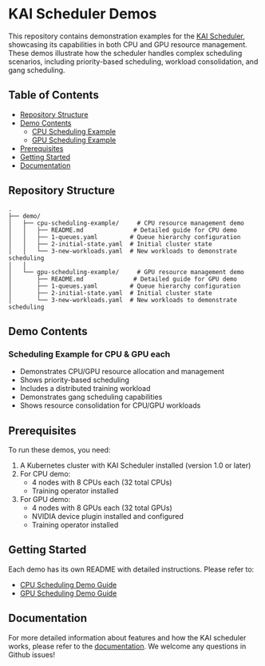 # KAI Scheduler Demos

This repository contains demonstration examples for the [KAI Scheduler](https://github.com/NVIDIA/KAI-Scheduler), showcasing its capabilities in both CPU and GPU resource management. These demos illustrate how the scheduler handles complex scheduling scenarios, including priority-based scheduling, workload consolidation, and gang scheduling.

## Table of Contents
- [Repository Structure](#repository-structure)
- [Demo Contents](#demo-contents)
  - [CPU Scheduling Example](#cpu-scheduling-example)
  - [GPU Scheduling Example](#gpu-scheduling-example)
- [Prerequisites](#prerequisites)
- [Getting Started](#getting-started)
- [Documentation](#documentation)

## Repository Structure

```
.
├── demo/
│   ├── cpu-scheduling-example/     # CPU resource management demo
│   │   ├── README.md              # Detailed guide for CPU demo
│   │   ├── 1-queues.yaml         # Queue hierarchy configuration
│   │   ├── 2-initial-state.yaml  # Initial cluster state
│   │   └── 3-new-workloads.yaml  # New workloads to demonstrate scheduling
│   │
│   └── gpu-scheduling-example/     # GPU resource management demo
│       ├── README.md              # Detailed guide for GPU demo
│       ├── 1-queues.yaml         # Queue hierarchy configuration
│       ├── 2-initial-state.yaml  # Initial cluster state
│       └── 3-new-workloads.yaml  # New workloads to demonstrate scheduling
```

## Demo Contents

### Scheduling Example for CPU & GPU each
- Demonstrates CPU/GPU resource allocation and management
- Shows priority-based scheduling
- Includes a distributed training workload
- Demonstrates gang scheduling capabilities
- Shows resource consolidation for CPU/GPU workloads


## Prerequisites

To run these demos, you need:
1. A Kubernetes cluster with KAI Scheduler installed (version 1.0 or later)
2. For CPU demo:
   - 4 nodes with 8 CPUs each (32 total CPUs)
   - Training operator installed
3. For GPU demo:
   - 4 nodes with 8 GPUs each (32 total GPUs)
   - NVIDIA device plugin installed and configured
   - Training operator installed

## Getting Started

Each demo has its own README with detailed instructions. Please refer to:
- [CPU Scheduling Demo Guide](demo/cpu-scheduling-example/README.md)
- [GPU Scheduling Demo Guide](demo/gpu-scheduling-example/README.md)

## Documentation 
For more detailed information about features and how the KAI scheduler works, please refer to the [documentation](https://github.com/NVIDIA/KAI-Scheduler/docs). We welcome any questions in Github issues! 
